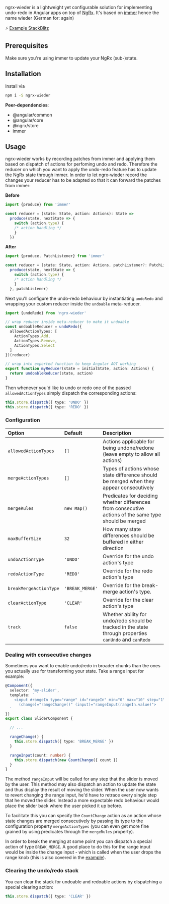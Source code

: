 ngrx-wieder is a lightweight yet configurable solution for implementing undo-redo in Angular apps on top of [NgRx](https://ngrx.io/).
It's based on [immer](https://github.com/immerjs/immer) hence the name wieder (German for: again)

⚡ [Example StackBlitz](https://stackblitz.com/edit/ngrx-wieder-app)

## Prerequisites

Make sure you're using immer to update your NgRx (sub-)state.

## Installation

Install via
```bash
npm i -S ngrx-wieder
```

**Peer-dependencies**:
- @angular/common
- @angular/core
- @ngrx/store
- immer

## Usage

ngrx-wieder works by recording patches from immer and applying
them based on dispatch of actions for perfoming undo and redo.
Therefore the reducer on which you want to apply the undo-redo feature
has to update the NgRx state through immer. In order to let
ngrx-wieder record the changes your reducer has to be adapted
so that it can forward the patches from immer:

**Before**
```ts
import {produce} from 'immer'

const reducer = (state: State, action: Actions): State =>
  produce(state, nextState => {
    switch (action.type) {
    /* action handling */
    }
  })
```

**After**
```ts
import {produce, PatchListener} from 'immer'

const reducer = (state: State, action: Actions, patchListener?: PatchListener): State =>
  produce(state, nextState => {
    switch (action.type) {
    /* action handling */
    }
  }, patchListener)
```

Next you'll configure the undo-redo behaviour by instantiating `undoRedo` and wrapping
your custom reducer inside the `undoable` meta-reducer.

```ts
import {undoRedo} from 'ngrx-wieder'

// wrap reducer inside meta-reducer to make it undoable
const undoableReducer = undoRedo({
  allowedActionTypes: [
    ActionTypes.Add,
    ActionTypes.Remove,
    ActionTypes.Select
  ]
})(reducer)

// wrap into exported function to keep Angular AOT working
export function myReducer(state = initialState, action: Actions) {
  return undoableReducer(state, action)
}
```

Then whenever you'd like to undo or redo one of the passed `allowedActionTypes` simply dispatch
the corresponding actions:
```ts
this.store.dispatch({ type: 'UNDO' })
this.store.dispatch({ type: 'REDO' })
```

### Configuration

| Option | Default | Description
|:---  |:--- | :---
| `allowedActionTypes`| `[]` |Actions applicable for being undone/redone (leave empty to allow all actions)
| `mergeActionTypes`| `[]` | Types of actions whose state difference should be merged when they appear consecutively
| `mergeRules`| `new Map()` |Predicates for deciding whether differences from consecutive actions of the same type should be merged
| `maxBufferSize`| `32` | How many state differences should be buffered in either direction
| `undoActionType`| `'UNDO'` | Override for the undo action's type
| `redoActionType`| `'REDO'` | Override for the redo action's type
| `breakMergeActionType`| `'BREAK_MERGE'` | Override for the break-merge action's type.
| `clearActionType`| `'CLEAR'` | Override for the clear action's type
| `track`| `false` | Whether ability for undo/redo should be tracked in the state through properties `canUndo` and `canRedo`

### Dealing with consecutive changes

Sometimes you want to enable undo/redo in broader chunks than the ones you actually use for
transforming your state. Take a range input for example:

```ts
@Component({
  selector: 'my-slider',
  template: `
    <input #rangeIn type="range" id="rangeIn" min="0" max="10" step="1" 
      (change)="rangeChange()" (input)="rangeInput(rangeIn.value)">
  `
})
export class SliderComponent {

  // ...

  rangeChange() {
    this.store.dispatch({ type: 'BREAK_MERGE' })
  }

  rangeInput(count: number) {
    this.store.dispatch(new CountChange({ count })
  }
}
```

The method `rangeInput` will be called for any step that the slider is moved by the user. This method
may also dispatch an action to update the state and thus display the result of moving the slider.
When the user now wants to revert changing the range input, he'd have to retrace every single step that
he moved the slider. Instead a more expectable redo behaviour would place the slider back where the
user picked it up before. 

To facilitate this you can specify the `CountChange` action as an action
whose state changes are merged consecutively by passing its type to the configuration property 
`mergeActionTypes` (you can even get more fine grained by using predicates through the `mergeRules` property).

In order to break the merging at some point you can dispatch a special action of type `BREAK_MERGE`.
A good place to do this for the range input would be inside the change input - which is called when the user drops the range knob (this is also covered in the [example](https://stackblitz.com/edit/ngrx-wieder-app)).

### Clearing the undo/redo stack

You can clear the stack for undoable and redoable actions by dispatching a special clearing action:
```ts
this.store.dispatch({ type: 'CLEAR' })
```
